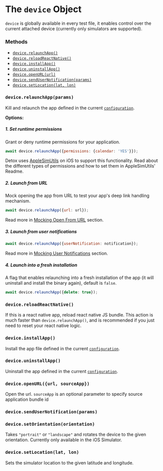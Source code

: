 # The `device` Object

`device` is globally available in every test file, it enables control over the current attached device (currently only simulators are supported).

### Methods

- [`device.relaunchApp()`](#devicerelaunchapp)
- [`device.reloadReactNative()`](#devicereloadreactnative)
- [`device.installApp()`](#deviceinstallapp)
- [`device.uninstallApp()`](#deviceuninstallapp)
- [`device.openURL(url)`](#deviceopenurl)
- [`device.sendUserNotification(params)`](#devicesendusernotifications)
- [`device.setLocation(lat, lon)`](#devicesetlocation)

### `device.relaunchApp(params)`
Kill and relaunch the app defined in the current [`configuration`](APIRef.Configuration.md).

**Options:** 

##### 1. Set runtime permissions
Grant or deny runtime permissions for your application. 

```js
await device.relaunchApp({permissions: {calendar: 'YES'}});
```
Detox uses [AppleSimUtils](https://github.com/wix/AppleSimulatorUtils) on iOS to support this functionality. Read about the different types of permissions and how to set them in AppleSimUtils' Readme.


##### 2. Launch from URL
Mock opening the app from URL to test your app's deep link handling mechanism.

```js
await device.relaunchApp({url: url});
```
Read more in [Mocking Open From URL](APIRef.MockingOpenFromURL.md) section.

##### 3. Launch from user notifications

```js
await device.relaunchApp({userNotification: notification});
```
Read more in [Mocking User Notifications](APIRef.MockingUserNotifications.md) section.

##### 4. Launch into a fresh installation 
A flag that enables relaunching into a fresh installation of the app (it will uninstall and install the binary again), default is `false`.

```js
await device.relaunchApp({delete: true});
```

### `device.reloadReactNative()`
If this is a react native app, reload react native JS bundle. This action is much faster than `device.relaunchApp()`, and is recommended if you just need to reset your react native logic.

### `device.installApp()`
Install the app file defined in the current [`configuration`](APIRef.Configuration.md).

### `device.uninstallApp()`
Uninstall the app defined in the current [`configuration`](APIRef.Configuration.md).

### `device.openURL({url, sourceApp})`
Open the url. `sourceApp` is an optional parameter to specify source application bundle id


### `device.sendUserNotification(params)`

### `device.setOrientation(orientation)`
Takes `"portrait"` or `"landscape"` and rotates the device to the given orientation.
Currently only available in the iOS Simulator.

### `device.setLocation(lat, lon)`
Sets the simulator location to the given latitude and longitude.

